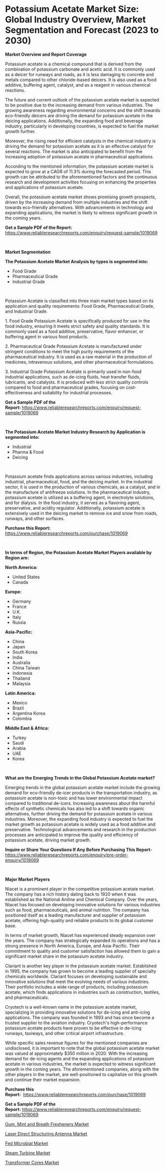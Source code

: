 <p><h1>Potassium Acetate Market Size: Global Industry Overview, Market Segmentation and Forecast (2023 to 2030)</h1></p><p><strong>Market Overview and Report Coverage</strong></p>
<p><p>Potassium acetate is a chemical compound that is derived from the combination of potassium carbonate and acetic acid. It is commonly used as a deicer for runways and roads, as it is less damaging to concrete and metals compared to other chloride-based deicers. It is also used as a food additive, buffering agent, catalyst, and as a reagent in various chemical reactions.</p><p>The future and current outlook of the potassium acetate market is expected to be positive due to the increasing demand from various industries. The growing awareness regarding environmental concerns and the shift towards eco-friendly deicers are driving the demand for potassium acetate in the deicing applications. Additionally, the expanding food and beverage industry, particularly in developing countries, is expected to fuel the market growth further.</p><p>Moreover, the rising need for efficient catalysts in the chemical industry is driving the demand for potassium acetate as it is an effective catalyst for several reactions. The market is also anticipated to benefit from the increasing adoption of potassium acetate in pharmaceutical applications.</p><p>According to the mentioned information, the potassium acetate market is expected to grow at a CAGR of 11.3% during the forecasted period. This growth can be attributed to the aforementioned factors and the continuous research and development activities focusing on enhancing the properties and applications of potassium acetate.</p><p>Overall, the potassium acetate market shows promising growth prospects, driven by the increasing demand from multiple industries and the shift towards eco-friendly alternatives. With advancements in technology and expanding applications, the market is likely to witness significant growth in the coming years.</p></p>
<p><strong>Get a Sample PDF of the Report:</strong> <a href="https://www.reliableresearchreports.com/enquiry/request-sample/1019069">https://www.reliableresearchreports.com/enquiry/request-sample/1019069</a></p>
<p>&nbsp;</p>
<p><strong>Market Segmentation</strong></p>
<p><strong>The Potassium Acetate Market Analysis by types is segmented into:</strong></p>
<p><ul><li>Food Grade</li><li>Pharmaceutical Grade</li><li>Industrial Grade</li></ul></p>
<p>&nbsp;</p>
<p><p>Potassium Acetate is classified into three main market types based on its application and quality requirements: Food Grade, Pharmaceutical Grade, and Industrial Grade. </p><p>1. Food Grade Potassium Acetate is specifically produced for use in the food industry, ensuring it meets strict safety and quality standards. It is commonly used as a food additive, preservative, flavor enhancer, or buffering agent in various food products.</p><p>2. Pharmaceutical Grade Potassium Acetate is manufactured under stringent conditions to meet the high purity requirements of the pharmaceutical industry. It is used as a raw material in the production of medicines, intravenous solutions, and other pharmaceutical formulations.</p><p>3. Industrial Grade Potassium Acetate is primarily used in non-food industrial applications, such as de-icing fluids, heat transfer fluids, lubricants, and catalysts. It is produced with less strict quality controls compared to food and pharmaceutical grades, focusing on cost-effectiveness and suitability for industrial processes.</p></p>
<p><strong>Get a Sample PDF of the Report:</strong>&nbsp;<a href="https://www.reliableresearchreports.com/enquiry/request-sample/1019069">https://www.reliableresearchreports.com/enquiry/request-sample/1019069</a></p>
<p>&nbsp;</p>
<p><strong>The Potassium Acetate Market Industry Research by Application is segmented into:</strong></p>
<p><ul><li>Industrial</li><li>Pharma & Food</li><li>Deicing</li></ul></p>
<p>&nbsp;</p>
<p><p>Potassium acetate finds applications across various industries, including industrial, pharmaceutical, food, and the deicing market. In the industrial sector, it is used in the production of various chemicals, as a catalyst, and in the manufacture of antifreeze solutions. In the pharmaceutical industry, potassium acetate is utilized as a buffering agent, in electrolyte solutions, and for dialysis. In the food industry, it serves as a flavoring agent, preservative, and acidity regulator. Additionally, potassium acetate is extensively used in the deicing market to remove ice and snow from roads, runways, and other surfaces.</p></p>
<p><strong>Purchase this Report:</strong>&nbsp; <a href="https://www.reliableresearchreports.com/purchase/1019069">https://www.reliableresearchreports.com/purchase/1019069</a></p>
<p>&nbsp;</p>
<p><strong>In terms of Region, the Potassium Acetate Market Players available by Region are:</strong></p>
<p>
    <p> <strong> North America: </strong>
        <ul>
            <li>United States</li>
            <li>Canada</li>
        </ul>
        </p> 
    <p> <strong> Europe: </strong>
        <ul>
            <li>Germany</li>
            <li>France</li>
            <li>U.K.</li>
            <li>Italy</li>
            <li>Russia</li>
        </ul>
        </p> 
    <p> <strong> Asia-Pacific: </strong>
        <ul>
            <li>China</li>
            <li>Japan</li>
            <li>South Korea</li>
            <li>India</li>
            <li>Australia</li>
            <li>China Taiwan</li>
            <li>Indonesia</li>
            <li>Thailand</li>
            <li>Malaysia</li>
        </ul>
        </p> 
    <p> <strong> Latin America: </strong>
        <ul>
            <li>Mexico</li>
            <li>Brazil</li>
            <li>Argentina Korea</li>
            <li>Colombia</li>
        </ul>
        </p> 
    <p> <strong> Middle East & Africa: </strong>
        <ul>
            <li>Turkey</li>
            <li>Saudi</li>
            <li>Arabia</li>
            <li>UAE</li>
            <li>Korea</li>
        </ul>
    </p>
    </p>
<p>&nbsp;</p>
<p><strong>What are the Emerging Trends in the Global Potassium Acetate market?</strong></p>
<p><p>Emerging trends in the global potassium acetate market include the growing demand for eco-friendly de-icer products in the transportation industry, as potassium acetate is non-toxic and has lower environmental impact compared to traditional de-icers. Increasing awareness about the harmful effects of synthetic chemicals has also led to a shift towards organic alternatives, further driving the demand for potassium acetate in various industries. Moreover, the expanding food industry is expected to fuel the market growth as potassium acetate is widely used as a food additive and preservative. Technological advancements and research in the production processes are anticipated to improve the quality and efficiency of potassium acetate, driving market growth.</p></p>
<p><strong>Inquire or Share Your Questions If Any Before Purchasing This Report</strong>- <a href="https://www.reliableresearchreports.com/enquiry/pre-order-enquiry/1019069">https://www.reliableresearchreports.com/enquiry/pre-order-enquiry/1019069</a></p>
<p>&nbsp;</p>
<p><strong>Major Market Players</strong></p>
<p><p>Niacet is a prominent player in the competitive potassium acetate market. The company has a rich history dating back to 1920 when it was established as the National Aniline and Chemical Company. Over the years, Niacet has focused on developing innovative solutions for various industries such as food, pharmaceuticals, and animal nutrition. The company has positioned itself as a leading manufacturer and supplier of potassium acetate, offering high-quality and reliable products to its global customer base.</p><p>In terms of market growth, Niacet has experienced steady expansion over the years. The company has strategically expanded its operations and has a strong presence in North America, Europe, and Asia-Pacific. Their commitment to quality and customer satisfaction has allowed them to gain a significant market share in the potassium acetate industry.</p><p>Clariant is another key player in the potassium acetate market. Established in 1995, the company has grown to become a leading supplier of specialty chemicals worldwide. Clariant focuses on developing sustainable and innovative solutions that meet the evolving needs of various industries. Their portfolio includes a wide range of products, including potassium acetate, which finds applications in industries such as construction, textiles, and pharmaceuticals.</p><p>Cryotech is a well-known name in the potassium acetate market, specializing in providing innovative solutions for de-icing and anti-icing applications. The company was founded in 1993 and has since become a trusted supplier to the aviation industry. Cryotech's high-performance potassium acetate products have proven to be effective in de-icing runways, taxiways, and other critical airport infrastructure.</p><p>While specific sales revenue figures for the mentioned companies are undisclosed, it is important to note that the global potassium acetate market was valued at approximately $350 million in 2020. With the increasing demand for de-icing agents and the expanding applications of potassium acetate in various industries, the market is expected to witness significant growth in the coming years. The aforementioned companies, along with the other players in the market, are well-positioned to capitalize on this growth and continue their market expansion.</p></p>
<p><strong>Purchase this Report:</strong>&nbsp;&nbsp;<a href="https://www.reliableresearchreports.com/purchase/1019069">https://www.reliableresearchreports.com/purchase/1019069</a></p>
<p></p>
<p><strong>Get a Sample PDF of the Report:</strong>&nbsp;<a href="https://www.reliableresearchreports.com/enquiry/request-sample/1019069">https://www.reliableresearchreports.com/enquiry/request-sample/1019069</a></p>
<p><p><a href="https://issuu.com/reportprime-2/docs/gum-mint-and-breath-fresheners-market-size-2030.pp?fr=xKAE9_zU1NQ">Gum, Mint and Breath Fresheners Market</a></p><p><a href="https://www.linkedin.com/pulse/laser-direct-structuring-antenna-market-research-report-ykare/">Laser Direct Structuring Antenna Market</a></p><p><a href="https://issuu.com/reportprime-2/docs/fed-microbial-market-size-2030.pptx?fr=xKAE9_zU1NQ">Fed Microbial Market</a></p><p><a href="https://medium.com/@hotspotelectronicsstore/steam-turbine-market-size-growth-forecast-2023-2030-c26ac71c919d">Steam Turbine Market</a></p><p><a href="https://medium.com/@hotspotvendor/transformer-cores-market-size-growth-forecast-2023-2030-e758120d1f34">Transformer Cores Market</a></p></p>